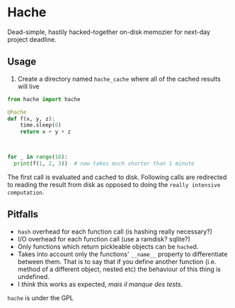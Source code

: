 # Hache

Dead-simple, hastily hacked-together on-disk memozier for next-day project deadline.

## Usage

1. Create a directory named `hache_cache` where all of the cached results will live

```python
from hache import hache

@hache
def f(x, y, z):
    time.sleep(6)
    return x + y + z



for _ in range(10):
  print(f(1, 2, 3))  # now takes much shorter than 1 minute
```

The first call is evaluated and cached to disk.
Following calls are redirected to reading the result from disk as opposed to doing the `really intensive computation`.


## Pitfalls
* `hash` overhead for each function call (is hashing really necessary?)
* I/O overhead for each function call (use a ramdisk? sqlite?)
* Only functions which return pickleable objects can be `hache`d.
* Takes into account only the functions' `__name__` property to differentiate between them. That is to say that if you define another function (i.e. method of a different object, nested etc) the behaviour of this thing is undefined.
* I *think* this works as expected, *mais il manque des tests*.


`hache` is under the GPL
